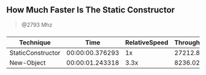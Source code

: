 
How Much Faster Is The Static Constructor
-----------------------------------------
> @2793 Mhz


### 


|Technique        |Time           |RelativeSpeed|Throughput|
|-----------------|---------------|-------------|----------|
|StaticConstructor|00:00:00.376293|1x           |27212.8/s |
|New-Object       |00:00:01.243318|3.3x         |8236.02/s |




